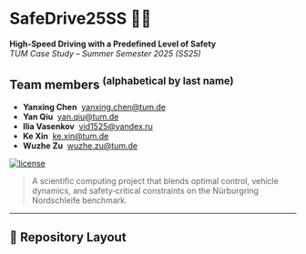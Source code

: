 <!-- Project Header -->
# SafeDrive25SS 🚗💨  
**High‑Speed Driving with a Predefined Level of Safety**  
*TUM Case Study – Summer Semester 2025 (SS25)*

## Team members <sup>(alphabetical by last name)</sup>

- **Yanxing Chen**  <a href="mailto:yanxing.chen@tum.de">yanxing.chen@tum.de</a>  
- **Yan Qiu**  <a href="mailto:yan.qiu@tum.de">yan.qiu@tum.de</a>  
- **Ilia Vasenkov**  <a href="mailto:vid1525@yandex.ru">vid1525@yandex.ru</a>  
- **Ke Xin**  <a href="mailto:ke.xin@tum.de">ke.xin@tum.de</a>  
- **Wuzhe Zu**  <a href="mailto:wuzhe.zu@tum.de">wuzhe.zu@tum.de</a>


[![license](https://img.shields.io/badge/license-MIT-green.svg)](LICENSE)  
> A scientific computing project that blends optimal control, vehicle dynamics, and safety‑critical constraints on the Nürburgring Nordschleife benchmark.

---

## 📂 Repository Layout
